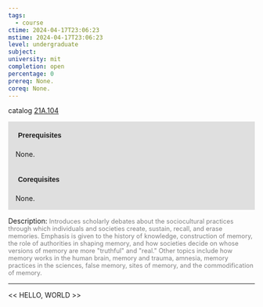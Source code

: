 ```yaml
---
tags:
  - course
ctime: 2024-04-17T23:06:23
mstime: 2024-04-17T23:06:23
level: undergraduate
subject: 
university: mit
completion: open
percentage: 0
prereq: None.
coreq: None.
---
```


catalog [21A.104](http://student.mit.edu/catalog/m21Aa.html#21A.104)

<span style="display: block; padding: 15px; background-color: rgb(100, 100, 100, 0.2);"><font id="m_prereq2086_0" style="display: block; font-family: Arial, sans-serif; font-weight: bold; padding: 5px">Prerequisites</font><br><span id="prereq2086_0">None.</span></span>
<span style="display: block; padding: 15px; background-color: rgb(100, 100, 100, 0.2);"><font id="m_coreq2086_0" style="display: block; font-family: Arial, sans-serif; font-weight: bold; padding: 5px">Corequisites</font><br><span id="coreq2086_0">None.</span></span>

<font style="">Description:</font>
<font style="color: grey; font-size: 0.8rem;">Introduces scholarly debates about the sociocultural practices through which individuals and societies create, sustain, recall, and erase memories. Emphasis is given to the history of knowledge, construction of memory, the role of authorities in shaping memory, and how societies decide on whose versions of memory are more "truthful" and "real." Other topics include how memory works in the human brain, memory and trauma, amnesia, memory practices in the sciences, false memory, sites of memory, and the commodification of memory.</font>



---

<< HELLO, WORLD >>
